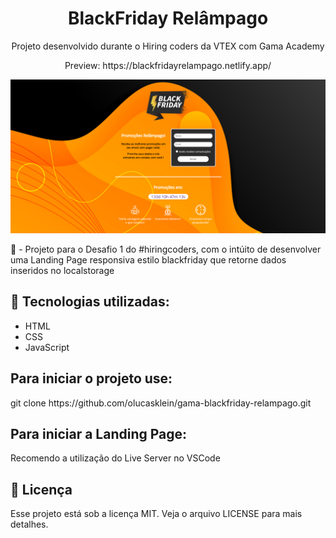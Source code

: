 <h1 align="center"> BlackFriday Relâmpago</h1>
<p align="center">Projeto desenvolvido durante o Hiring coders da VTEX com Gama Academy</p>
<p align="center">Preview: https://blackfridayrelampago.netlify.app/</p>
<img src="./blackfriday.png">

📖 - Projeto para o Desafio 1 do #hiringcoders, com o intúito de desenvolver uma Landing Page responsiva estilo blackfriday que
retorne dados inseridos no localstorage

<h2>🚀 Tecnologias utilizadas: </h2>

- HTML
- CSS
- JavaScript

<h2>Para iniciar o projeto use: </h2>
git clone https://github.com/olucasklein/gama-blackfriday-relampago.git

<h2>Para iniciar a Landing Page:</h2>
Recomendo a utilização do Live Server no VSCode

<h2>📝 Licença</h2>
Esse projeto está sob a licença MIT. Veja o arquivo LICENSE para mais detalhes.
